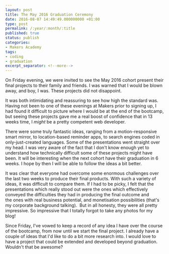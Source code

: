 ```yaml
---
layout: post
title: The May 2016 Graduation Ceremony
date: 2016-08-07 14:49:49.000000000 +01:00
type: post
permalink: /:year/:month/:title
published: true
status: publish
categories:
- Makers Academy
tags:
- coding
- graduation
excerpt_separator: <!--more-->
---
```

On Friday evening, we were invited to see the May 2016 cohort present their final projects to their family and friends. I was warned that I would be blown away, and boy, I was. These projects did not disappoint.

<!--more-->

It was both intimidating and reassuring to see how high the standard was. Having not been to one of these evenings at Makers prior to signing up, I had found it difficult to picture where I would be at the end of the bootcamp, but seeing these projects gave me a real boost of confidence that in 13 weeks time, I<em> might</em> be a pretty competent web developer.

There were some truly fantastic ideas, ranging from a motion-responsive smart mirror, to location-based reminder apps, to search engines coded in only-just-created languages. Some of the presentations went straight over my head. I was very aware of the fact that I don't know enough yet to understand how technically difficult some of these projects might have been. It will be interesting when the next cohort have their graduation in 6 weeks. I hope by then I will be able to follow the ideas a bit better.

It was clear that everyone had overcome some enormous challenges over the last two weeks to produce their final products. With such a variety of ideas, it was difficult to compare them. If I had to be picky, I felt that the presentations which really stood out were the ones which effectively conveyed the difficulties they had in producing the final outcome and the ones with real business potential, and monetisation possibilities (that's my corporate background talking).  But in all honesty, they were all pretty impressive. So impressive that I totally forgot to take any photos for my blog!

Since Friday, I've vowed to keep a record of any idea I have over the course of the bootcamp, from now until we start the final project. I already have a couple of ideas that I'd like to do a bit more research into. I would love to have a project that could be extended and developed beyond graduation. Wouldn't that be awesome?
